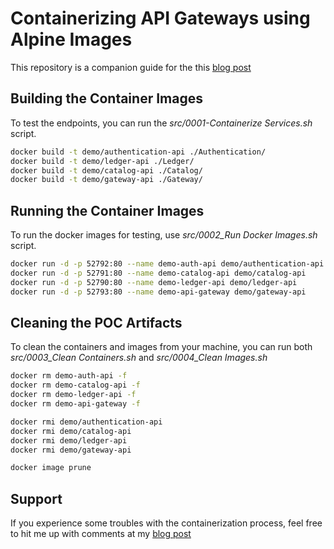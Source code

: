 # Containerizing API Gateways using Alpine Images

This repository is a companion guide for the this [blog post](http://www.pogsdotnet.com/2018/09/containerizing-api-gateways-using.html)

## Building the Container Images

To test the endpoints, you can run the *src/0001-Containerize Services.sh* script.

```sh
docker build -t demo/authentication-api ./Authentication/
docker build -t demo/ledger-api ./Ledger/
docker build -t demo/catalog-api ./Catalog/
docker build -t demo/gateway-api ./Gateway/
```

## Running the Container Images

To run the docker images for testing, use *src/0002_Run Docker Images.sh* script.

```sh
docker run -d -p 52792:80 --name demo-auth-api demo/authentication-api
docker run -d -p 52791:80 --name demo-catalog-api demo/catalog-api
docker run -d -p 52790:80 --name demo-ledger-api demo/ledger-api
docker run -d -p 52793:80 --name demo-api-gateway demo/gateway-api
```

## Cleaning the POC Artifacts

To clean the containers and images from your machine, you can run both *src/0003_Clean Containers.sh* and *src/0004_Clean Images.sh*


```sh
docker rm demo-auth-api -f
docker rm demo-catalog-api -f
docker rm demo-ledger-api -f
docker rm demo-api-gateway -f
```

```sh
docker rmi demo/authentication-api
docker rmi demo/catalog-api
docker rmi demo/ledger-api
docker rmi demo/gateway-api

docker image prune
```

## Support

If you experience some troubles with the containerization process, feel free to hit me up with comments at my [blog post](http://www.pogsdotnet.com/2018/09/containerizing-api-gateways-using.html)